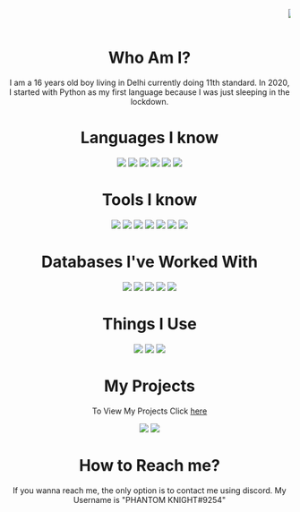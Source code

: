 <div align="center" font-size="2rem" >
<marquee>

![pp](https://cultofthepartyparrot.com/parrots/hd/headsetparrot.gif)

</marquee>

# Who Am I?

I am a 16 years old boy living in Delhi currently doing 11th standard.
In 2020, I started with Python as my first language because I was just sleeping in the lockdown.


# Languages I know

<img src="https://img.shields.io/badge/HTML5-E34F26?style=for-the-badge&logo=html5&logoColor=white"></img>
<img src="https://img.shields.io/badge/CSS3-1572B6?style=for-the-badge&logo=css3&logoColor=white"></img>
<img src="https://img.shields.io/badge/JavaScript-F7DF1E?style=for-the-badge&logo=javascript&logoColor=black"></img>
<img src="https://img.shields.io/badge/Python-3776AB?style=for-the-badge&logo=python&logoColor=white"></img>
<img src="https://img.shields.io/badge/Rust-black?style=for-the-badge&logo=rust&logoColor=#E57324"></img>
<img src=" 	https://img.shields.io/badge/TypeScript-007ACC?style=for-the-badge&logo=typescript&logoColor=white"></img>

# Tools I know

<img src="https://img.shields.io/badge/React-20232A?style=for-the-badge&logo=react&logoColor=61DAFB"></img>
<img src="https://img.shields.io/badge/next.js-000000?style=for-the-badge&logo=nextdotjs&logoColor=white"></img>
<img src="https://img.shields.io/badge/React_Native-20232A?style=for-the-badge&logo=react&logoColor=61DAFB"></img>
<img src="https://img.shields.io/badge/Express.js-000000?style=for-the-badge&logo=express&logoColor=white"></img>
<img src="https://img.shields.io/badge/Git-F05032?style=for-the-badge&logo=git&logoColor=white"></img>
<img src="https://img.shields.io/badge/Expo-1B1F23?style=for-the-badge&logo=expo&logoColor=white"></img>
<img src="https://img.shields.io/badge/Node.js-43853D?style=for-the-badge&logo=node.js&logoColor=white"></img>

# Databases I've Worked With

<img src="https://img.shields.io/badge/MongoDB-4EA94B?style=for-the-badge&logo=mongodb&logoColor=white"></img>
<img src="https://img.shields.io/badge/SQLite-07405E?style=for-the-badge&logo=sqlite&logoColor=white"></img>
<img src="https://img.shields.io/badge/MariaDB-003545?style=for-the-badge&logo=mariadb&logoColor=white"></img>
<img src="https://img.shields.io/badge/Supabase-181818?style=for-the-badge&logo=supabase&logoColor=white"></img>
<img src="https://img.shields.io/badge/firebase-ffca28?style=for-the-badge&logo=firebase&logoColor=black"></img>

# Things I Use

<img src="https://img.shields.io/badge/Android-3DDC84?style=for-the-badge&logo=android&logoColor=white"></img>
<img src="https://img.shields.io/badge/Arch_Linux-1793D1?style=for-the-badge&logo=arch-linux&logoColor=white"></img>
<img src="https://img.shields.io/badge/Visual_Studio_Code-0078D4?style=for-the-badge&logo=visual%20studio%20code&logoColor=white"></img>

# My Projects

To View My Projects Click [here](https://github.com/PhantomKnight287?tab=repositories)

<img src="https://github-readme-stats.vercel.app/api?username=PhantomKnight287&show_icons=true&count_private=true&theme=tokyonight">
<img src="https://github-readme-stats.vercel.app/api/top-langs/?username=phantomknight287&langs_count=69&show_icons=true&locale=en&layout=compact">

# How to Reach me?

If you wanna reach me, the only option is to contact me using discord. My Username is "PHANTOM KNIGHT#9254"

</div>
